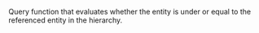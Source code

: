Query function that evaluates whether the entity is under or equal to the referenced entity in the hierarchy. 